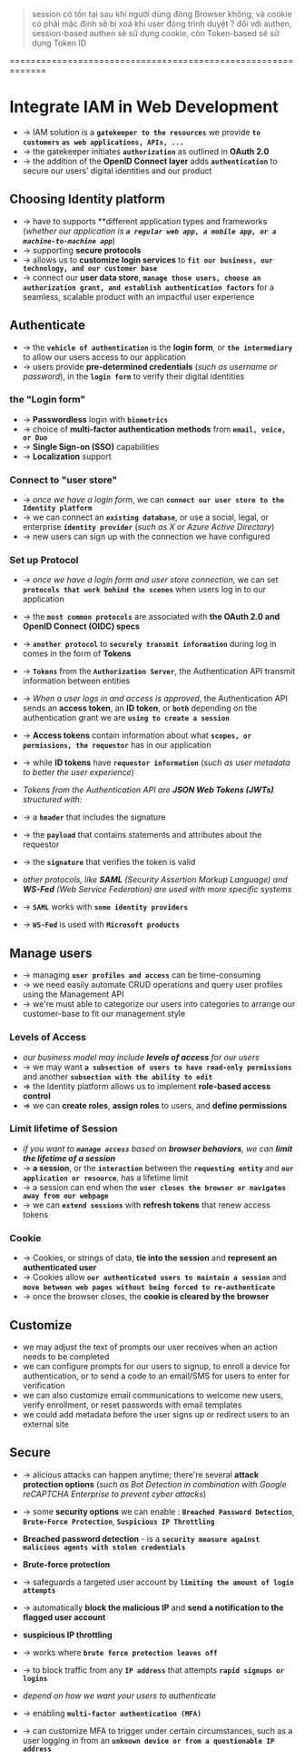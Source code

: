 > session có tồn tại sau khi người dùng đóng Browser không; và cookie có phải mặc định sẽ bị xoá khi user đóng trình duyệt ?
> đối với authen, session-based authen sẽ sử dụng cookie, còn Token-based sẽ sử dụng Token ID

=============================================================
# Integrate IAM in Web Development
* -> IAM solution is a **`gatekeeper to the resources`** we provide **`to customers`** **`as web applications, APIs, ...`** 
* -> the gatekeeper initiates **`authorization`** as outlined in **OAuth 2.0**
* -> the addition of the **OpenID Connect layer** adds **`authentication`** to secure our users’ digital identities and our product

## Choosing Identity platform  
* -> have to supports **different application types and frameworks (_whether our application is **`a regular web app, a mobile app, or a machine-to-machine app`**_)
* -> supporting **secure protocols**
* -> allows us to **customize login services** to **`fit our business, our technology, and our customer base`**
* -> connect our **user data store**, **`manage those users, choose an authorization grant, and establish authentication factors`** for a seamless, scalable product with an impactful user experience

## Authenticate
* -> the **`vehicle of authentication`** is the **login form**, or **`the intermediary`** to allow our users access to our application
* -> users provide **pre-determined credentials** (_such as username or password_), in the **`login form`** to verify their digital identities

### the "Login form" 
* -> **Passwordless** login with **`biometrics`**
* -> choice of **multi-factor authentication methods** from **`email, voice, or Duo`**
* -> **Single Sign-on (SSO)** capabilities
* -> **Localization** support

### Connect to "user store"
* -> _once we have a login form_, we can **`connect our user store to the Identity platform`**
* -> we can connect an **`existing database`**, or use a social, legal, or enterprise **`identity provider`** (_such as X or Azure Active Directory_)
* -> new users can sign up with the connection we have configured

### Set up Protocol
* -> _once we have a login form and user store connection_, we can set **`protocols that work behind the scenes`** when users log in to our application
* -> the **`most common protocols`** are associated with **the OAuth 2.0 and OpenID Connect (OIDC) specs**
* -> **`another protocol`** to **`securely transmit information`** during log in comes in the form of **Tokens**
* -> **`Tokens`** from the **`Authorization Server`**, the Authentication API transmit information between entities
* -> _When a user logs in and access is approved_, the Authentication API sends an **access token**, an **ID token**, or **`both`** depending on the authentication grant we are **`using to create a session`**
* -> **Access tokens** contain information about what **`scopes, or permissions, the requestor`** has in our application 
* -> while **ID tokens** have **`requestor information`** (_such as user metadata to better the user experience_)

* _Tokens from the Authentication API are **JSON Web Tokens (JWTs)** structured with:_
* -> a **`header`** that includes the signature
* -> the **`payload`** that contains statements and attributes about the requestor
* -> the **`signature`** that verifies the token is valid

* _other protocols, like **SAML** (Security Assertion Markup Language) and **WS-Fed** (Web Service Federation) are used with more specific systems_
* -> **`SAML`** works with **`some identity providers`** 
* -> **`WS-Fed`** is used with **`Microsoft products`**

## Manage users
* -> managing **`user profiles and access`** can be time-consuming
* -> we need easily automate CRUD operations and query user profiles using the Management API
* -> we're must able to categorize our users into categories to arrange our customer-base to fit our management style

### Levels of Access
* _our business model may include **levels of access** for our users_ 
* -> we may want **`a subsection of users to have read-only permissions`** and another **`subsection with the ability to edit`**
* => the Identity platform allows us to implement **role-based access control**
* => we can **create roles**, **assign roles** to users, and **define permissions**

### Limit lifetime of Session
* _if you want to **`manage access`** based on **browser behaviors**, we can **limit the lifetime of a session**_
* -> **a session**, or the **`interaction`** between the **`requesting entity`** and **`our application or resource`**, has a lifetime limit 
* -> a session can end when the **`user closes the browser or navigates away from our webpage`**
* -> we can **`extend sessions`** with **refresh tokens** that renew access tokens

### Cookie
* -> Cookies, or strings of data, **tie into the session** and **represent an authenticated user**
* -> Cookies allow **`our authenticated users to maintain a session`** and **`move between web pages without being forced to re-authenticate`**
* -> once the browser closes, the **cookie is cleared by the browser**

##  Customize
* we may adjust the text of prompts our user receives when an action needs to be completed
* we can configure prompts for our users to signup, to enroll a device for authentication, or to send a code to an email/SMS for users to enter for verification
* we can also customize email communications to welcome new users, verify enrollment, or reset passwords with email templates
* we could add metadata before the user signs up or redirect users to an external site

## Secure
* -> alicious attacks can happen anytime; there're several **attack protection options** (_such as Bot Detection in combination with Google reCAPTCHA Enterprise to prevent cyber attacks_)
* -> some **security options** we can enable : **`Breached Password Detection`**,  **`Brute-Force Protection`**, **`Suspicious IP Throttling`** 

* **Breached password detection** - is a **`security measure against malicious agents with stolen credentials`**

* **Brute-force protection** 
* -> safeguards a targeted user account by **`limiting the amount of login attempts`**
* -> automatically **block the malicious IP** and **send a notification to the flagged user account**

* **suspicious IP throttling**
* -> works where **`brute force protection leaves off`** 
* -> to block traffic from any **`IP address`** that attempts **`rapid signups or logins`**

* _depend on how we want your users to authenticate_ 
* -> enabling **`multi-factor authentication (MFA)`** 
* -> can customize MFA to trigger under certain circumstances, such as a user logging in from an **`unknown device or from a questionable IP address`**

